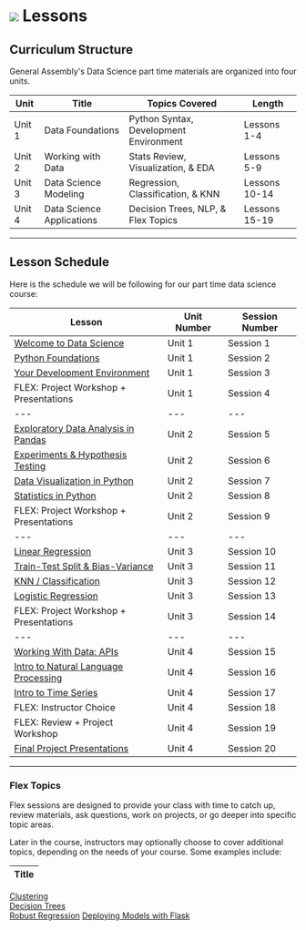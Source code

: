 # ![](https://ga-dash.s3.amazonaws.com/production/assets/logo-9f88ae6c9c3871690e33280fcf557f33.png) Lessons


<a id='course'></a>
## Curriculum Structure

General Assembly's Data Science part time materials are organized into four units.

| Unit   | Title  | Topics Covered  | Length | 
| ---    | ---    |  ---     | ---    |
| Unit 1 | Data Foundations               | Python Syntax, Development Environment | Lessons 1-4 |
| Unit 2 | Working with Data              | Stats Review, Visualization, & EDA     | Lessons 5-9  | 
| Unit 3 | Data Science Modeling          | Regression, Classification, & KNN      | Lessons 10-14  | 
| Unit 4 | Data Science Applications      | Decision Trees, NLP, & Flex Topics     | Lessons 15-19  | 

---

<a id='schedule'></a>
## Lesson Schedule

Here is the schedule we will be following for our part time data science course:

Lesson  | Unit Number | Session Number |
--- | ---  | ---  |
[Welcome to Data Science][1-1A]                 | Unit 1 | Session 1 |
[Python Foundations][1-1B]                      | Unit 1 | Session 2 |
[Your Development Environment][1-1C]            | Unit 1 | Session 3 |
FLEX: Project Workshop + Presentations          | Unit 1 | Session 4 | 
--- | ---  | ---  |
[Exploratory Data Analysis in Pandas][1-1E]     | Unit 2 | Session 5 | 
[Experiments & Hypothesis Testing][1-1F]        | Unit 2 | Session 6 | 
[Data Visualization in Python][1-1G]            | Unit 2 | Session 7 | 
[Statistics in Python][1-1H]                    | Unit 2 | Session 8 | 
FLEX: Project Workshop + Presentations          | Unit 2 | Session 9 | 
--- | ---  | ---  |
[Linear Regression][1-1J]                       | Unit 3 | Session 10 | 
[Train-Test Split & Bias-Variance][1-1K]        | Unit 3 | Session 11 | 
[KNN / Classification][1-1L]                    | Unit 3 | Session 12 | 
[Logistic Regression][1-1M]                     | Unit 3 | Session 13 | 
FLEX: Project Workshop + Presentations          | Unit 3 | Session 14 | 
--- | ---  | ---  |
[Working With Data: APIs][1-1O]                 | Unit 4 | Session 15 | 
[Intro to Natural Language Processing][1-1P]    | Unit 4 | Session 16 | 
[Intro to Time Series][1-1Q]                    | Unit 4 | Session 17 | 
FLEX: Instructor Choice                         | Unit 4 | Session 18 | 
FLEX: Review + Project Workshop                 | Unit 4 | Session 19 | 
[Final Project Presentations][1-1T]             | Unit 4 | Session 20 | 

[1-1A]: ./required/welcome-to-data-science/
[1-1B]: ./required/python-foundations/
[1-1C]: ./required/development-environment/

[1-1E]: ./required/exploratory-data-analysis/
[1-1F]: ./required/experiments-hypothesis-tests/
[1-1G]: ./required/data-visualization/
[1-1H]: ./required/statistics-refresher/

[1-1J]: ./required/linear-regression/
[1-1K]: ./required/train-test-split-bias-variance/
[1-1L]: ./required/knn-classification/
[1-1M]: ./required/logistic-regression/

[1-1O]: ./required/working-with-api-data/
[1-1P]: ./required/natural-language-processing/
[1-1Q]: ./required/time-series-data/

[1-1T]: ../projects/required/project-final/


---

### Flex Topics

Flex sessions are designed to provide your class with time to catch up, review materials, ask questions, work on projects, or go deeper into specific topic areas.

Later in the course, instructors may optionally choose to cover additional topics, depending on the needs of your course. Some examples include:

Title  | 
--- | 
[Clustering][2-1A]       
[Decision Trees][2-1B]       
[Robust Regression][2-1C] 
[Deploying Models with Flask][2-1D]

[2-1A]: ./optional/clustering/
[2-1B]: ./optional/decision-trees/
[2-1C]: ./optional/robust-regression/
[2-1D]: ./optional/deploying-models-flask/
